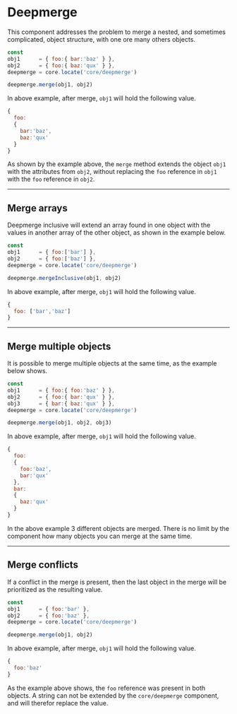# Deepmerge

This component addresses the problem to merge a nested, and sometimes complicated, object structure, with one ore many others objects.

```js
const
obj1      = { foo:{ bar:'baz' } },
obj2      = { foo:{ baz:'qux' } },
deepmerge = core.locate('core/deepmerge')

deepmerge.merge(obj1, obj2)
```

In above example, after merge, `obj1` will hold the following value.

```js
{
  foo:
  {
    bar:'baz',
    baz:'qux'
  }
}
```

As shown by the example above, the `merge` method extends the object `obj1` with the attributes from `obj2`, without replacing the `foo` reference in `obj1` with the `foo` reference in `obj2`.

---

## Merge arrays

Deepmerge inclusive will extend an array found in one object with the values in another array of the other object, as shown in the example below.

```js
const
obj1      = { foo:['bar'] },
obj2      = { foo:['baz'] },
deepmerge = core.locate('core/deepmerge')

deepmerge.mergeInclusive(obj1, obj2)
```

In above example, after merge, `obj1` will hold the following value.

```js
{
  foo: ['bar','baz']
}
```

---

## Merge multiple objects

It is possible to merge multiple objects at the same time, as the example below shows.

```js
const
obj1      = { foo:{ foo:'baz' } },
obj2      = { foo:{ bar:'qux' } },
obj3      = { bar:{ baz:'qux' } },
deepmerge = core.locate('core/deepmerge')

deepmerge.merge(obj1, obj2, obj3)
```

In above example, after merge, `obj1` will hold the following value.

```js
{
  foo:
  {
    foo:'baz',
    bar:'qux'
  },
  bar:
  {
    baz:'qux'
  }
}
```

In the above example 3 different objects are merged. There is no limit by the component how many objects you can merge at the same time.

---

## Merge conflicts

If a conflict in the merge is present, then the last object in the merge will be prioritized as the resulting value.

```js
const
obj1      = { foo:'bar' },
obj2      = { foo:'baz' },
deepmerge = core.locate('core/deepmerge')

deepmerge.merge(obj1, obj2)
```

In above example, after merge, `obj1` will hold the following value.

```js
{
  foo:'baz'
}
```

As the example above shows, the `foo` reference was present in both objects. A string can not be extended by the `core/deepmerge` component, and will therefor replace the value.
